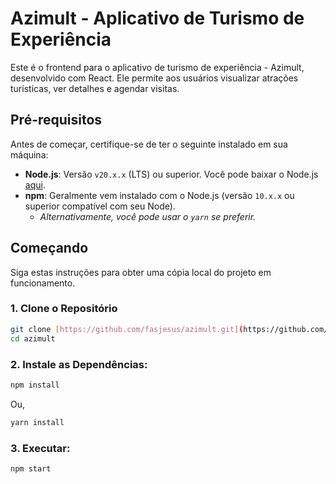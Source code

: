 # Azimult - Aplicativo de Turismo de Experiência 

Este é o frontend para o aplicativo de turismo de experiência - Azimult, desenvolvido com React. Ele permite aos usuários visualizar atrações turísticas, ver detalhes e agendar visitas.

## Pré-requisitos

Antes de começar, certifique-se de ter o seguinte instalado em sua máquina:

* **Node.js**: Versão `v20.x.x` (LTS) ou superior. Você pode baixar o Node.js [aqui](https://nodejs.org/).
* **npm**: Geralmente vem instalado com o Node.js (versão `10.x.x` ou superior compatível com seu Node).
    * *Alternativamente, você pode usar o `yarn` se preferir.*

## Começando

Siga estas instruções para obter uma cópia local do projeto em funcionamento.

### 1. Clone o Repositório

```bash
git clone [https://github.com/fasjesus/azimult.git](https://github.com/fasjesus/azimult.git)
cd azimult
```
### 2. Instale as Dependências:
```bash
npm install
```
Ou,
```bash
yarn install
```
### 3. Executar:
```bash
npm start
```